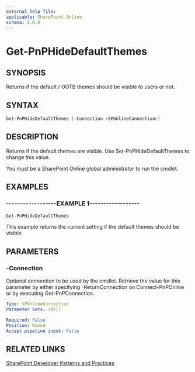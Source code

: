 ```yaml
---
external help file:
applicable: SharePoint Online
schema: 2.0.0
---
```

# Get-PnPHideDefaultThemes

## SYNOPSIS
Returns if the default / OOTB themes should be visible to users or not.

## SYNTAX 

```powershell
Get-PnPHideDefaultThemes [-Connection <SPOnlineConnection>]
```

## DESCRIPTION
Returns if the default themes are visible. Use Set-PnPHideDefaultThemes to change this value.

You must be a SharePoint Online global administrator to run the cmdlet.

## EXAMPLES

### ------------------EXAMPLE 1------------------
```powershell
Get-PnPHideDefaultThemes
```

This example returns the current setting if the default themes should be visible

## PARAMETERS

### -Connection
Optional connection to be used by the cmdlet. Retrieve the value for this parameter by either specifying -ReturnConnection on Connect-PnPOnline or by executing Get-PnPConnection.

```yaml
Type: SPOnlineConnection
Parameter Sets: (All)

Required: False
Position: Named
Accept pipeline input: False
```

## RELATED LINKS

[SharePoint Developer Patterns and Practices](https://aka.ms/sppnp)